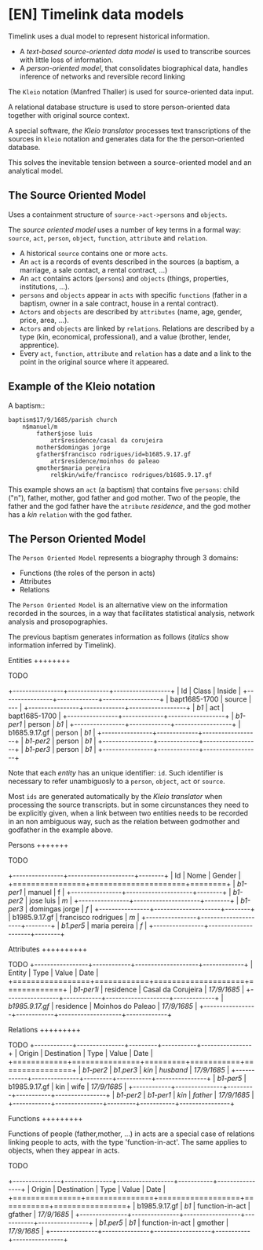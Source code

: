 

# **[EN]** Timelink data models

Timelink uses a dual model to represent historical information.

- A *text-based source-oriented data model* is used to transcribe
  sources with little loss of information.
- A *person-oriented model*, that consolidates biographical data,
  handles inference of networks and reversible record linking

The ``Kleio`` notation (Manfred Thaller) is used for source-oriented
data input.

A relational database structure is used to store person-oriented data
together with original source context.

A special software, *the Kleio translator* processes text transcriptions
of the sources in ``kleio`` notation and generates data for the
the person-oriented database.

This solves the inevitable tension between a source-oriented model
and an analytical model.

The Source Oriented Model
-------------------------

Uses a containment structure of ``source->act->persons`` and ``objects``.

The *source oriented model* uses a number of key terms in a formal way:
``source``, ``act``, ``person``, ``object``, ``function``, ``attribute``
and ``relation``.


- A historical ``source`` contains one or more ``acts``.
- An ``act`` is a records of events described in the sources
  (a baptism, a marriage, a sale contact, a rental contract, ...)
- An ``act`` contains actors (``persons``) and ``objects``
  (things, properties, institutions, ...).
- ``persons`` and ``objects`` appear in ``acts`` with specific ``functions``
  (father in a baptism, owner in a sale contract, house in a rental contract).
- ``Actors`` and ``objects`` are described by ``attributes``
  (name, age, gender, price, area, ...).
- ``Actors`` and ``objects`` are linked by ``relations``. Relations are described
  by a type (kin, economical, professional), and a value
  (brother, lender, apprentice).
- Every ``act``, ``function``, ``attribute`` and ``relation`` has a date
  and a link to the point in the original source where it appeared.

Example of the Kleio notation
-----------------------------
A baptism::

    baptism$17/9/1685/parish church
        n$manuel/m
            father$jose luis
                atr$residence/casal da corujeira
            mother$domingas jorge
            gfather$francisco rodrigues/id=b1685.9.17.gf
                atr$residence/moinhos do paleao
            gmother$maria pereira
                rel$kin/wife/francisco rodrigues/b1685.9.17.gf

This example shows an ``act`` (a baptism) that contains five ``persons``:
child ("n"), father, mother, god father and god mother. Two of the people,
the father and the god father have the ``atribute`` *residence*, and the god
mother has a *kin* ``relation`` with the god father.


The Person Oriented Model
-------------------------

The `Person Oriented Model` represents a biography through 3 domains:

- Functions (the roles of the person in acts)
- Attributes
- Relations

The `Person Oriented Model` is an alternative view on the information recorded
in the sources, in a way that facilitates statistical analysis, network analysis
and prosopographies.

The previous baptism generates information as follows (*italics* show
information inferred by Timelink).


Entities
++++++++

TODO


+----------------+-------------+------------------+
| Id             | Class       | Inside           |
+----------------+-------------+------------------+
| bapt1685-1700  | source      |       ---        |
+----------------+-------------+------------------+
| *b1*           | act         | bapt1685-1700    |
+----------------+-------------+------------------+
| *b1-per1*      | person      | *b1*             |
+----------------+-------------+------------------+
| b1685.9.17.gf  |  person     | *b1*             |
+----------------+-------------+------------------+
| *b1-per2*      |  person     | *b1*             |
+----------------+-------------+------------------+
| *b1-per3*      |  person     | *b1*             |
+----------------+-------------+------------------+


Note that each *entity* has an unique
identifier: ``id``. Such identifier is necessary to refer unambiguosly
to a ``person``, ``object``, ``act`` or ``source``.

Most ``ids`` are generated
automatically by the *Kleio translator* when processing the source transcripts.
but in some circunstances they need to be explicitly given, when a link
between two entities needs to be recorded in an non ambiguous way, such as
the relation between godmother and godfather in the example above.

Persons
+++++++


TODO

+----------------+---------------------+--------+
| Id             | Nome                | Gender |
+================+=====================+========+
| *b1-per1*      | manuel              | f      |
+----------------+---------------------+--------+
| *b1-per2*      | jose luis           | *m*    |
+----------------+---------------------+--------+
| *b1-per3*      | domingas jorge      | *f*    |
+----------------+---------------------+--------+
| b1985.9.17.gf	 | francisco rodrigues | *m*    |
+----------------+---------------------+--------+
| *b1.per5*      | maria pereira       | *f*    |
+----------------+---------------------+--------+

Attributes
++++++++++

TODO
+-----------------+------------+--------------------+-------------+
| Entity          |  Type      | Value              | Date        |
+=================+============+====================+=============+
| *b1-per1i*      | residence  | Casal da Corujeira | *17/9/1685* |
+-----------------+------------+--------------------+-------------+
| *b1985.9.17.gf* | residence  | Moinhos do Paleao  | *17/9/1685* |
+-----------------+------------+--------------------+-------------+

Relations
+++++++++

TODO
+------------+---------------+---------+-----------+----------------+
| Origin     | Destination   | Type    |  Value    |  Date          |
+============+===============+=========+===========+================+
| *b1-per2*  | *b1.per3*     | *kin*   | *husband* | *17/9/1685*    |
+------------+---------------+---------+-----------+----------------+
| *b1-per5*  | b1985.9.17.gf | kin     | wife      | *17/9/1685*    |
+------------+---------------+---------+-----------+----------------+
| *b1-per2*  | *b1-per1*     | *kin*   | *father*  | *17/9/1685*    |
+------------+---------------+---------+-----------+----------------+

Functions
+++++++++

Functions of people (father,mother, ...) in acts are a special case
of relations linking people to acts, with the type 'function-in-act'.
The same applies to objects, when they appear in acts.

TODO

+---------------+---------------+------------------+-----------+----------------+
| Origin        | Destination   | Type             |  Value    |  Date          |
+===============+===============+==================+===========+================+
| b1985.9.17.gf | *b1*          | function-in-act  | gfather   | *17/9/1685*    |
+---------------+---------------+------------------+-----------+----------------+
| *b1.per5*     | *b1*          | function-in-act  | gmother   | *17/9/1685*    |
+---------------+---------------+------------------+-----------+----------------+

